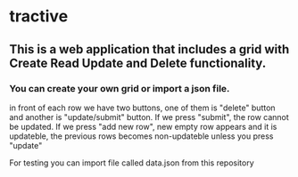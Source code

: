 # tractive

## This is a web application that includes a grid with Create Read Update and Delete functionality.
### You can create your own grid or import a json file.

in front of each row we have two buttons, one of them is "delete" button and another is "update/submit" button.
If we press "submit", the row cannot be updated.
If we press "add new row", new empty row appears and it is updateble, the previous rows becomes non-updateble unless you press "update"

For testing you can import file called data.json from this repository 
